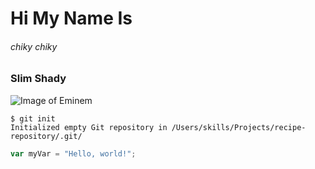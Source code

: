# Hi My Name Is 
###### chiky chiky
### Slim Shady
![Image of Eminem](https://i.redd.it/evnr8krx2t9b1.jpg)

```
$ git init
Initialized empty Git repository in /Users/skills/Projects/recipe-repository/.git/
```
``` javascript
var myVar = "Hello, world!";
```
